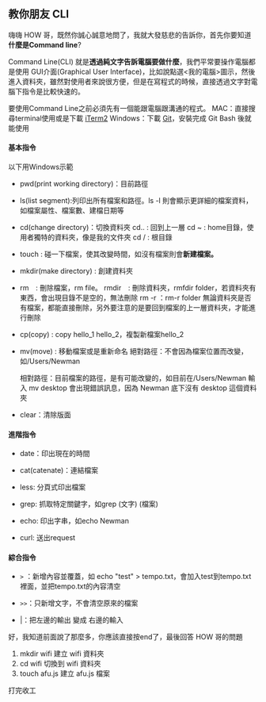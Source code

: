 ## 教你朋友 CLI

嗨嗨 HOW 哥，既然你誠心誠意地問了，我就大發慈悲的告訴你，首先你要知道 **什麼是Command line**? 

Command Line(CLI) 就是**透過純文字告訴電腦要做什麼**，我們平常要操作電腦都是使用 GUI介面(Graphical User Interface)，比如說點選<我的電腦>圖示，然後進入資料夾，雖然對使用者來說很方便，但是在寫程式的時候，直接透過文字對電腦下指令是比較快速的。

 要使用Command Line之前必須先有一個能跟電腦跟溝通的程式。
 MAC：直接搜尋terminal使用或是下載 [iTerm2](https://www.iterm2.com/)
 Windows：下載 [Git](https://gitforwindows.org/)，安裝完成 Git Bash 後就能使用

#### 基本指令
以下用Windows示範

* pwd(print working directory)：目前路徑

* ls(list segment):列印出所有檔案和路徑。ls -l 則會顯示更詳細的檔案資料，如檔案屬性、檔案數、建檔日期等

* cd(change directory)：切換資料夾
   cd.. : 回到上一層
   cd ~ : home目錄，使用者獨特的資料夾，像是我的文件夾
   cd / : 根目錄

* touch : 碰一下檔案，使其改變時間，如沒有檔案則會**新建檔案。**

* mkdir(make directory) : 創建資料夾

* rm　: 刪除檔案，rm file。
  rmdir　: 刪除資料夾，rmfdir folder，若資料夾有東西，會出現目錄不是空的，無法刪除
  rm -r ：rm-r folder 無論資料夾是否有檔案，都能直接刪除，另外要注意的是要回到檔案的上一層資料夾，才能進行刪除

* cp(copy) : copy hello_1 hello_2，複製新檔案hello_2

* mv(move) : 移動檔案或是重新命名
  絕對路徑：不會因為檔案位置而改變，如/Users/Newman

  相對路徑：目前檔案的路徑，是有可能改變的，如目前在/Users/Newman 輸入 mv desktop 會出現錯誤訊息，因為 Newman 底下沒有 desktop 這個資料夾

* clear：清除版面

 #### 進階指令 

* date：印出現在的時間

* cat(catenate)：連結檔案

* less: 分頁式印出檔案

* grep: 抓取特定關鍵字，如grep (文字) (檔案)

* echo: 印出字串，如echo Newman

* curl: 送出request

  
#### 綜合指令 

* `>` ：新增內容並覆蓋，如 echo "test" > tempo.txt，會加入test到tempo.txt裡面，並把tempo.txt的內容清空
  
* `>>`：只新增文字，不會清空原來的檔案

* |：把左邊的輸出 變成 右邊的輸入

好，我知道前面說了那麼多，你應該直接按end了，最後回答 HOW 哥的問題
1. mkdir wifi 建立 wifi 資料夾
2. cd wifi 切換到 wifi 資料夾
3. touch afu.js 建立 afu.js 檔案

打完收工


